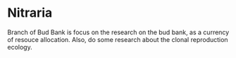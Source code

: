 # Nitraria
Branch of Bud Bank is focus on the research on the bud bank, as a currency of resouce allocation.
Also, do some research about the clonal reproduction ecology.
